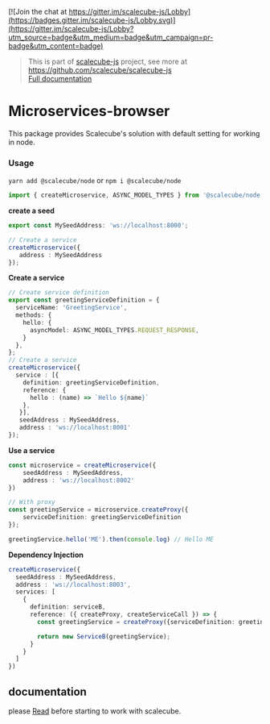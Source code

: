 [![Join the chat at https://gitter.im/scalecube-js/Lobby](https://badges.gitter.im/scalecube-js/Lobby.svg)](https://gitter.im/scalecube-js/Lobby?utm_source=badge&utm_medium=badge&utm_campaign=pr-badge&utm_content=badge)

> This is part of [scalecube-js](https://github.com/scalecube/scalecube-js) project, see more at <https://github.com/scalecube/scalecube-js>  
> [Full documentation](https://scalecube.github.io/javascript-docs)

# Microservices-browser

This package provides Scalecube's solution with default setting for working in node.

### Usage

`yarn add @scalecube/node` or `npm i @scalecube/node`  

```typescript
import { createMicroservice, ASYNC_MODEL_TYPES } from '@scalecube/node';
```

**create a seed**

```typescript
export const MySeedAddress: 'ws://localhost:8000';

// Create a service
createMicroservice({
   address : MySeedAddress
});
```

**Create a service**

```typescript
// Create service definition
export const greetingServiceDefinition = {
  serviceName: 'GreetingService',
  methods: { 
    hello: {
      asyncModel: ASYNC_MODEL_TYPES.REQUEST_RESPONSE,
    }
  },
};
// Create a service
createMicroservice({
  service : [{
    definition: greetingServiceDefinition,
    reference: {
      hello : (name) => `Hello ${name}`
    }, 
   }],
   seedAddress : MySeedAddress,
   address : 'ws://localhost:8001'
});
```

**Use a service**

```typescript
const microservice = createMicroservice({
    seedAddress : MySeedAddress,
    address : 'ws://localhost:8002'
})

// With proxy
const greetingService = microservice.createProxy({
    serviceDefinition: greetingServiceDefinition
});

greetingService.hello('ME').then(console.log) // Hello ME
```

**Dependency Injection**

```typescript
createMicroservice({
  seedAddress : MySeedAddress,
  address : 'ws://localhost:8003',
  services: [
    {
      definition: serviceB,
      reference: ({ createProxy, createServiceCall }) => {
        const greetingService = createProxy({serviceDefinition: greetingServiceDefinition });

        return new ServiceB(greetingService);
      }
    }    
  ]
})
```

## documentation

please [Read](https://scalecube.github.io/javascript-docs) before starting to work with scalecube.

